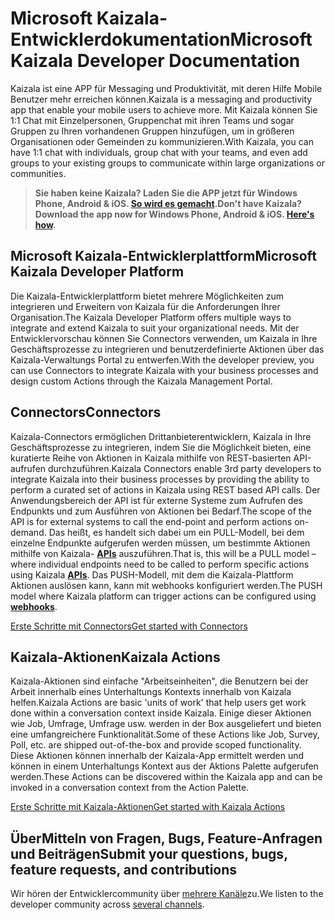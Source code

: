 # <a name="microsoft-kaizala-developer-documentation"></a><span data-ttu-id="c5e8a-101">Microsoft Kaizala-Entwicklerdokumentation</span><span class="sxs-lookup"><span data-stu-id="c5e8a-101">Microsoft Kaizala Developer Documentation</span></span>

<span data-ttu-id="c5e8a-102">Kaizala ist eine APP für Messaging und Produktivität, mit deren Hilfe Mobile Benutzer mehr erreichen können.</span><span class="sxs-lookup"><span data-stu-id="c5e8a-102">Kaizala is a messaging and productivity app that enable your mobile users to achieve more.</span></span> <span data-ttu-id="c5e8a-103">Mit Kaizala können Sie 1:1 Chat mit Einzelpersonen, Gruppenchat mit ihren Teams und sogar Gruppen zu Ihren vorhandenen Gruppen hinzufügen, um in größeren Organisationen oder Gemeinden zu kommunizieren.</span><span class="sxs-lookup"><span data-stu-id="c5e8a-103">With Kaizala, you can have 1:1 chat with individuals, group chat with your teams, and even add groups to your existing groups to communicate within large organizations or communities.</span></span>

> <span data-ttu-id="c5e8a-104">**Sie haben keine Kaizala? Laden Sie die APP jetzt für Windows Phone, Android & iOS. [So wird es gemacht](install.md).**</span><span class="sxs-lookup"><span data-stu-id="c5e8a-104">**Don't have Kaizala? Download the app now for Windows Phone, Android & iOS. [Here's how](install.md).**</span></span>

## <a name="microsoft-kaizala-developer-platform"></a><span data-ttu-id="c5e8a-105">Microsoft Kaizala-Entwicklerplattform</span><span class="sxs-lookup"><span data-stu-id="c5e8a-105">Microsoft Kaizala Developer Platform</span></span> 
<span data-ttu-id="c5e8a-106">Die Kaizala-Entwicklerplattform bietet mehrere Möglichkeiten zum integrieren und Erweitern von Kaizala für die Anforderungen Ihrer Organisation.</span><span class="sxs-lookup"><span data-stu-id="c5e8a-106">The Kaizala Developer Platform offers multiple ways to integrate and extend Kaizala to suit your organizational needs.</span></span> <span data-ttu-id="c5e8a-107">Mit der Entwicklervorschau können Sie Connectors verwenden, um Kaizala in Ihre Geschäftsprozesse zu integrieren und benutzerdefinierte Aktionen über das Kaizala-Verwaltungs Portal zu entwerfen.</span><span class="sxs-lookup"><span data-stu-id="c5e8a-107">With the developer preview, you can use Connectors to integrate Kaizala with your business processes and design custom Actions through the Kaizala Management Portal.</span></span>

## <a name="connectors"></a><span data-ttu-id="c5e8a-108">Connectors</span><span class="sxs-lookup"><span data-stu-id="c5e8a-108">Connectors</span></span>

<span data-ttu-id="c5e8a-109">Kaizala-Connectors ermöglichen Drittanbieterentwicklern, Kaizala in Ihre Geschäftsprozesse zu integrieren, indem Sie die Möglichkeit bieten, eine kuratierte Reihe von Aktionen in Kaizala mithilfe von REST-basierten API-aufrufen durchzuführen.</span><span class="sxs-lookup"><span data-stu-id="c5e8a-109">Kaizala Connectors enable 3rd party developers to integrate Kaizala into their business processes by providing the ability to perform a curated set of actions in Kaizala using REST based API calls.</span></span> <span data-ttu-id="c5e8a-110">Der Anwendungsbereich der API ist für externe Systeme zum Aufrufen des Endpunkts und zum Ausführen von Aktionen bei Bedarf.</span><span class="sxs-lookup"><span data-stu-id="c5e8a-110">The scope of the API is for external systems to call the end-point and perform actions on-demand.</span></span> <span data-ttu-id="c5e8a-111">Das heißt, es handelt sich dabei um ein PULL-Modell, bei dem einzelne Endpunkte aufgerufen werden müssen, um bestimmte Aktionen mithilfe von Kaizala- **[APIs](connectors/API.md)** auszuführen.</span><span class="sxs-lookup"><span data-stu-id="c5e8a-111">That is, this will be a PULL model – where individual endpoints need to be called to perform specific actions using Kaizala **[APIs](connectors/API.md)**.</span></span> <span data-ttu-id="c5e8a-112">Das PUSH-Modell, mit dem die Kaizala-Plattform Aktionen auslösen **[](connectors/webHooks.md)** kann, kann mit webhooks konfiguriert werden.</span><span class="sxs-lookup"><span data-stu-id="c5e8a-112">The PUSH model where Kaizala platform can trigger actions can be configured using **[webhooks](connectors/webHooks.md)**.</span></span>

[<span data-ttu-id="c5e8a-113">Erste Schritte mit Connectors</span><span class="sxs-lookup"><span data-stu-id="c5e8a-113">Get started with Connectors</span></span>](connectors/README.md)

## <a name="kaizala-actions"></a><span data-ttu-id="c5e8a-114">Kaizala-Aktionen</span><span class="sxs-lookup"><span data-stu-id="c5e8a-114">Kaizala Actions</span></span>

<span data-ttu-id="c5e8a-115">Kaizala-Aktionen sind einfache "Arbeitseinheiten", die Benutzern bei der Arbeit innerhalb eines Unterhaltungs Kontexts innerhalb von Kaizala helfen.</span><span class="sxs-lookup"><span data-stu-id="c5e8a-115">Kaizala Actions are basic 'units of work' that help users get work done within a conversation context inside Kaizala.</span></span> <span data-ttu-id="c5e8a-116">Einige dieser Aktionen wie Job, Umfrage, Umfrage usw. werden in der Box ausgeliefert und bieten eine umfangreichere Funktionalität.</span><span class="sxs-lookup"><span data-stu-id="c5e8a-116">Some of these Actions like Job, Survey, Poll, etc. are shipped out-of-the-box and provide scoped functionality.</span></span> <span data-ttu-id="c5e8a-117">Diese Aktionen können innerhalb der Kaizala-App ermittelt werden und können in einem Unterhaltungs Kontext aus der Aktions Palette aufgerufen werden.</span><span class="sxs-lookup"><span data-stu-id="c5e8a-117">These Actions can be discovered within the Kaizala app and can be invoked in a conversation context from the Action Palette.</span></span>

[<span data-ttu-id="c5e8a-118">Erste Schritte mit Kaizala-Aktionen</span><span class="sxs-lookup"><span data-stu-id="c5e8a-118">Get started with Kaizala Actions</span></span>](Actions/README.md)

## <a name="submit-your-questions-bugs-feature-requests-and-contributions"></a><span data-ttu-id="c5e8a-119">ÜberMitteln von Fragen, Bugs, Feature-Anfragen und Beiträgen</span><span class="sxs-lookup"><span data-stu-id="c5e8a-119">Submit your questions, bugs, feature requests, and contributions</span></span>

<span data-ttu-id="c5e8a-120">Wir hören der Entwicklercommunity über [mehrere Kanäle](feedback.md)zu.</span><span class="sxs-lookup"><span data-stu-id="c5e8a-120">We listen to the developer community across [several channels](feedback.md).</span></span>
